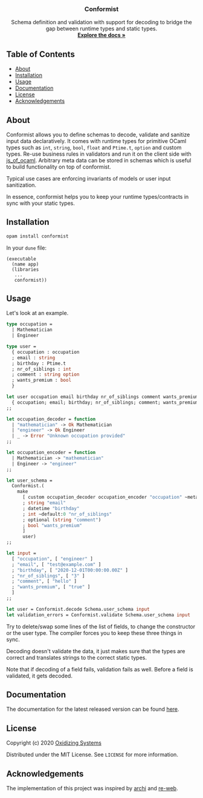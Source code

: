 <p align="center">
  <!-- <a href="https://github.com/oxidizing/conformist"> -->
  <!--   <img src="images/logo.jpg" alt="Logo" width="400" height="240"> -->
  <!-- </a> -->
  <h3 align="center">Conformist</h3>

  <p align="center">
    Schema definition and validation with support for decoding to bridge the gap between runtime types and static types.
    <br />
    <a href="https://oxidizing.github.io/conformist/conformist/Conformist/index.html"><strong>Explore the docs »</strong></a>
  </p>
</p>

<!-- TABLE OF CONTENTS -->
## Table of Contents

* [About](#about)
* [Installation](#installation)
* [Usage](#usage)
* [Documentation](#documentation)
* [License](#license)
* [Acknowledgements](#acknowledgements)

## About

Conformist allows you to define schemas to decode, validate and sanitize input data declaratively. It comes with runtime types for primitive OCaml types such as `int`, `string`, `bool`, `float` and `Ptime.t`, `option` and custom types. Re-use business rules in validators and run it on the client side with [js_of_ocaml](https://github.com/ocsigen/js_of_ocaml/). Arbitrary meta data can be stored in schemas which is useful to build functionality on top of conformist.

Typical use cases are enforcing invariants of models or user input sanitization.

In essence, conformist helps you to keep your runtime types/contracts in sync with your static types.

## Installation

```sh
opam install conformist
```

In your `dune` file:

```
(executable
  (name app)
  (libraries
   ...
   conformist))
```

## Usage

Let's look at an example.

```ocaml
type occupation =
  | Mathematician
  | Engineer

type user =
  { occupation : occupation
  ; email : string
  ; birthday : Ptime.t
  ; nr_of_siblings : int
  ; comment : string option
  ; wants_premium : bool
  }

let user occupation email birthday nr_of_siblings comment wants_premium =
  { occupation; email; birthday; nr_of_siblings; comment; wants_premium }
;;

let occupation_decoder = function
  | "mathematician" -> Ok Mathematician
  | "engineer" -> Ok Engineer
  | _ -> Error "Unknown occupation provided"
;;

let occupation_encoder = function
  | Mathematician -> "mathematician"
  | Engineer -> "engineer"
;;

let user_schema =
  Conformist.(
    make
      [ custom occupation_decoder occupation_encoder "occupation" ~meta:()
      ; string "email"
      ; datetime "birthday"
      ; int ~default:0 "nr_of_siblings"
      ; optional (string "comment")
      ; bool "wants_premium"
      ]
      user)
;;

let input =
  [ "occupation", [ "engineer" ]
  ; "email", [ "test@example.com" ]
  ; "birthday", [ "2020-12-01T00:00:00.00Z" ]
  ; "nr_of_siblings", [ "3" ]
  ; "comment", [ "hello" ]
  ; "wants_premium", [ "true" ]
  ]
;;

let user = Conformist.decode Schema.user_schema input
let validation_errors = Conformist.validate Schema.user_schema input
```

Try to delete/swap some lines of the list of fields, to change the constructor or the user type. The compiler forces you to keep these three things in sync.

Decoding doesn't validate the data, it just makes sure that the types are correct and translates strings to the correct static types.

Note that if decoding of a field fails, validation fails as well. Before a field is validated, it gets decoded.

## Documentation

The documentation for the latest released version can be found [here](https://oxidizing.github.io/conformist/conformist/Conformist/index.html).

## License

Copyright (c) 2020 [Oxidizing Systems](https://oxidizing.io/)

Distributed under the MIT License. See `LICENSE` for more information.

## Acknowledgements

The implementation of this project was inspired by [archi](https://github.com/anmonteiro/archi) and [re-web](https://github.com/yawaramin/re-web).
